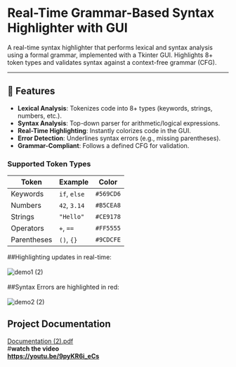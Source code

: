 # Real-Time Grammar-Based Syntax Highlighter with GUI


A real-time syntax highlighter that performs lexical and syntax analysis using a formal grammar, implemented with a Tkinter GUI. Highlights 8+ token types and validates syntax against a context-free grammar (CFG).

---

## 📌 Features
- **Lexical Analysis**: Tokenizes code into 8+ types (keywords, strings, numbers, etc.).
- **Syntax Analysis**: Top-down parser for arithmetic/logical expressions.
- **Real-Time Highlighting**: Instantly colorizes code in the GUI.
- **Error Detection**: Underlines syntax errors (e.g., missing parentheses).
- **Grammar-Compliant**: Follows a defined CFG for validation.

### Supported Token Types
| Token        | Example      | Color       |
|--------------|--------------|-------------|
| Keywords     | `if`, `else` | `#569CD6`   |
| Numbers      | `42`, `3.14` | `#B5CEA8`   |
| Strings      | `"Hello"`    | `#CE9178`   |
| Operators    | `+`, `==`    | `#FF5555`   |
| Parentheses  | `()`, `{}`   | `#9CDCFE`   |



##Highlighting updates in real-time:<br><br>
![demo1 (2)](https://github.com/user-attachments/assets/137189a1-d1ec-4098-abeb-0de30ec32e28)
<br><br>
##Syntax Errors are highlighted in red:<br><br>
![demo2 (2)](https://github.com/user-attachments/assets/bc8b1d49-0e64-4c20-b23e-03af7c12475b)
<br>
## Project Documentation<br>
[Documentation (2).pdf](https://github.com/suhailkhaleqi/syntax_highlighter/blob/main/Documentation%20(2).pdf?raw=true)<br>
#<b>watch the video<b><br>
https://youtu.be/9pyKR6i_eCs





